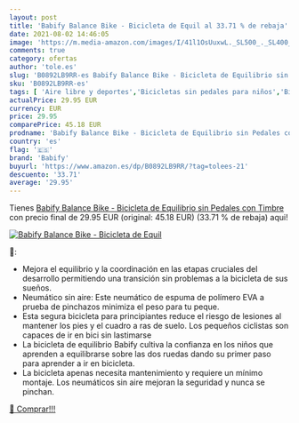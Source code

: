 ```yaml
---
layout: post
title: 'Babify Balance Bike - Bicicleta de Equil al 33.71 % de rebaja'
date: 2021-08-02 14:46:05
image: 'https://m.media-amazon.com/images/I/41l1OsUuxwL._SL500_._SL400_.jpg'
comments: true
category: ofertas
author: 'tole.es'
slug: 'B0892LB9RR-es Babify Balance Bike - Bicicleta de Equilibrio sin Pedales...'
sku: 'B0892LB9RR-es'
tags: [ 'Aire libre y deportes','Bicicletas sin pedales para niños','Bicicletas, triciclos y correpasillos','Juguetes','Juguetes y juegos','Radiocontrol','Vehículos de juguete para niños','babify', ]
actualPrice: 29.95 EUR
currency: EUR
price: 29.95
comparePrice: 45.18 EUR
prodname: 'Babify Balance Bike - Bicicleta de Equilibrio sin Pedales con Timbre'
country: 'es'
flag: '🇪🇸'
brand: 'Babify'
buyurl: 'https://www.amazon.es/dp/B0892LB9RR/?tag=tolees-21'
descuento: '33.71'
average: '29.95'
---
```


Tienes [Babify Balance Bike - Bicicleta de Equilibrio sin Pedales con Timbre](https://www.amazon.es/dp/B0892LB9RR/?tag=tolees-21) con precio final de  29.95 EUR (original: 45.18 EUR) (33.71 %  de rebaja) aqui!

[![Babify Balance Bike - Bicicleta de Equil](https://m.media-amazon.com/images/I/41l1OsUuxwL._SL500_._SL400_.jpg)](https://www.amazon.es/dp/B0892LB9RR/?tag=tolees-21)

🔎:

- Mejora el equilibrio y la coordinación en las etapas cruciales del desarrollo permitiendo una transición sin problemas a la bicicleta de sus sueños.
- Neumático sin aire: Este neumático de espuma de polímero EVA a prueba de pinchazos minimiza el peso para tu peque.
- Esta segura bicicleta para principiantes reduce el riesgo de lesiones al mantener los pies y el cuadro a ras de suelo. Los pequeños ciclistas son capaces de ir en bici sin lastimarse
- La bicicleta de equilibrio Babify cultiva la confianza en los niños que aprenden a equilibrarse sobre las dos ruedas dando su primer paso para aprender a ir en bicicleta.
- La bicicleta apenas necesita mantenimiento y requiere un mínimo montaje. Los neumáticos sin aire mejoran la seguridad y nunca se pinchan.

[🛒 Comprar!!!](https://www.amazon.es/dp/B0892LB9RR/?tag=tolees-21)
